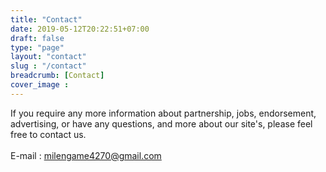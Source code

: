 ```yaml
---
title: "Contact"
date: 2019-05-12T20:22:51+07:00
draft: false
type: "page"
layout: "contact"
slug : "/contact"
breadcrumb: [Contact]
cover_image : 
---
```


If you require any more information about partnership, jobs, endorsement, advertising, or have any questions,  and more about our site's, please feel free to contact us.
<br /><br />
E-mail : <a href="mailto:milengame4270@gmail.com">milengame4270@gmail.com</a>
<br />